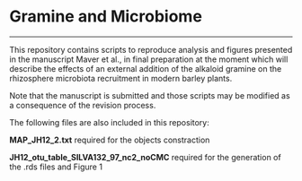 # Gramine and Microbiome

---

This repository contains scripts to reproduce analysis and figures presented in the manuscript Maver et al., in final preparation at the moment which will describe the effects of an external addition of the alkaloid gramine on the rhizosphere microbiota recruitment in modern barley plants.

Note that the manuscript is submitted and those scripts may be modified as a consequence of the revision process.



The following files are also included in this repository:

**MAP_JH12_2.txt** required for the objects constraction

**JH12_otu_table_SILVA132_97_nc2_noCMC** required for the generation of the .rds files and Figure 1
